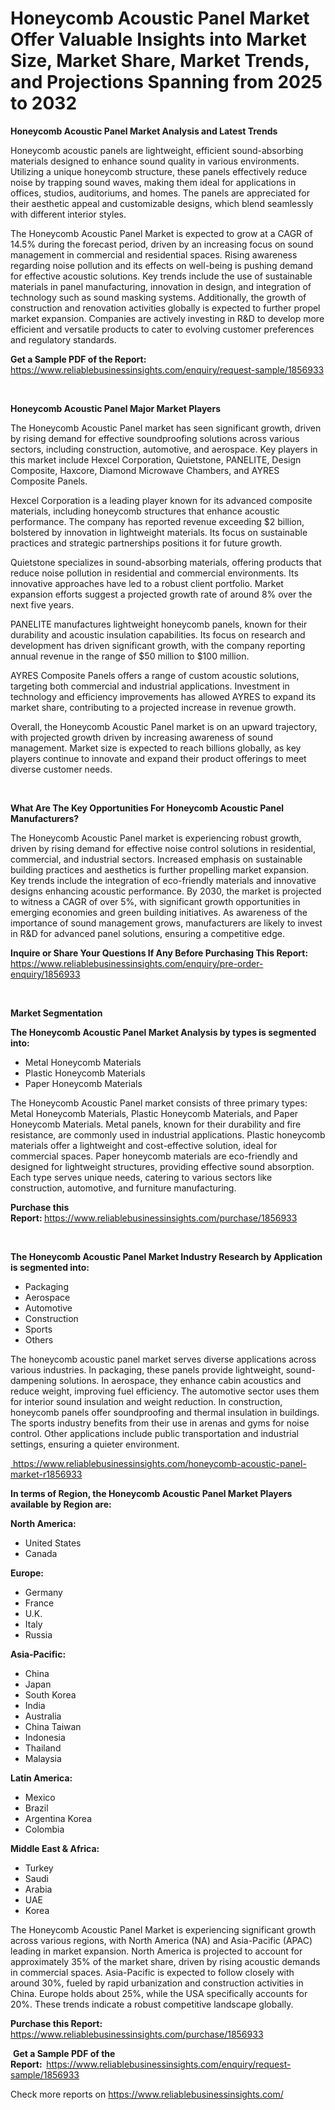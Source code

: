 <p><h1>Honeycomb Acoustic Panel Market Offer Valuable Insights into Market Size, Market Share, Market Trends, and Projections Spanning from 2025 to 2032</h1></p><p><strong>Honeycomb Acoustic Panel Market Analysis and Latest Trends</strong></p>
<p><p>Honeycomb acoustic panels are lightweight, efficient sound-absorbing materials designed to enhance sound quality in various environments. Utilizing a unique honeycomb structure, these panels effectively reduce noise by trapping sound waves, making them ideal for applications in offices, studios, auditoriums, and homes. The panels are appreciated for their aesthetic appeal and customizable designs, which blend seamlessly with different interior styles.</p><p>The Honeycomb Acoustic Panel Market is expected to grow at a CAGR of 14.5% during the forecast period, driven by an increasing focus on sound management in commercial and residential spaces. Rising awareness regarding noise pollution and its effects on well-being is pushing demand for effective acoustic solutions. Key trends include the use of sustainable materials in panel manufacturing, innovation in design, and integration of technology such as sound masking systems. Additionally, the growth of construction and renovation activities globally is expected to further propel market expansion. Companies are actively investing in R&D to develop more efficient and versatile products to cater to evolving customer preferences and regulatory standards.</p></p>
<p><strong>Get a Sample PDF of the Report:&nbsp;</strong> <a href="https://www.reliablebusinessinsights.com/enquiry/request-sample/1856933?utm_campaign=3043&utm_medium=2&utm_source=Github&utm_content=ia&utm_term=27032025&utm_id=honeycomb-acoustic-panel">https://www.reliablebusinessinsights.com/enquiry/request-sample/1856933</a></p>
<p>&nbsp;</p>
<p><strong>Honeycomb Acoustic Panel Major Market Players</strong></p>
<p><p>The Honeycomb Acoustic Panel market has seen significant growth, driven by rising demand for effective soundproofing solutions across various sectors, including construction, automotive, and aerospace. Key players in this market include Hexcel Corporation, Quietstone, PANELITE, Design Composite, Haxcore, Diamond Microwave Chambers, and AYRES Composite Panels.</p><p>Hexcel Corporation is a leading player known for its advanced composite materials, including honeycomb structures that enhance acoustic performance. The company has reported revenue exceeding $2 billion, bolstered by innovation in lightweight materials. Its focus on sustainable practices and strategic partnerships positions it for future growth.</p><p>Quietstone specializes in sound-absorbing materials, offering products that reduce noise pollution in residential and commercial environments. Its innovative approaches have led to a robust client portfolio. Market expansion efforts suggest a projected growth rate of around 8% over the next five years.</p><p>PANELITE manufactures lightweight honeycomb panels, known for their durability and acoustic insulation capabilities. Its focus on research and development has driven significant growth, with the company reporting annual revenue in the range of $50 million to $100 million.</p><p>AYRES Composite Panels offers a range of custom acoustic solutions, targeting both commercial and industrial applications. Investment in technology and efficiency improvements has allowed AYRES to expand its market share, contributing to a projected increase in revenue growth.</p><p>Overall, the Honeycomb Acoustic Panel market is on an upward trajectory, with projected growth driven by increasing awareness of sound management. Market size is expected to reach billions globally, as key players continue to innovate and expand their product offerings to meet diverse customer needs.</p></p>
<p>&nbsp;</p>
<p><strong>What Are The Key Opportunities For Honeycomb Acoustic Panel Manufacturers?</strong></p>
<p><p>The Honeycomb Acoustic Panel market is experiencing robust growth, driven by rising demand for effective noise control solutions in residential, commercial, and industrial sectors. Increased emphasis on sustainable building practices and aesthetics is further propelling market expansion. Key trends include the integration of eco-friendly materials and innovative designs enhancing acoustic performance. By 2030, the market is projected to witness a CAGR of over 5%, with significant growth opportunities in emerging economies and green building initiatives. As awareness of the importance of sound management grows, manufacturers are likely to invest in R&D for advanced panel solutions, ensuring a competitive edge.</p></p>
<p><strong>Inquire or Share Your Questions If Any Before Purchasing This Report:</strong> <a href="https://www.reliablebusinessinsights.com/enquiry/pre-order-enquiry/1856933?utm_campaign=3043&utm_medium=2&utm_source=Github&utm_content=ia&utm_term=27032025&utm_id=honeycomb-acoustic-panel">https://www.reliablebusinessinsights.com/enquiry/pre-order-enquiry/1856933</a></p>
<p>&nbsp;</p>
<p><strong>Market Segmentation</strong></p>
<p><strong>The Honeycomb Acoustic Panel Market Analysis by types is segmented into:</strong></p>
<p><ul><li>Metal Honeycomb Materials</li><li>Plastic Honeycomb Materials</li><li>Paper Honeycomb Materials</li></ul></p>
<p><p>The Honeycomb Acoustic Panel market consists of three primary types: Metal Honeycomb Materials, Plastic Honeycomb Materials, and Paper Honeycomb Materials. Metal panels, known for their durability and fire resistance, are commonly used in industrial applications. Plastic honeycomb materials offer a lightweight and cost-effective solution, ideal for commercial spaces. Paper honeycomb materials are eco-friendly and designed for lightweight structures, providing effective sound absorption. Each type serves unique needs, catering to various sectors like construction, automotive, and furniture manufacturing.</p></p>
<p><strong>Purchase this Report:&nbsp;</strong><a href="https://www.reliablebusinessinsights.com/purchase/1856933?utm_campaign=3043&utm_medium=2&utm_source=Github&utm_content=ia&utm_term=27032025&utm_id=honeycomb-acoustic-panel">https://www.reliablebusinessinsights.com/purchase/1856933</a></p>
<p>&nbsp;</p>
<p><strong>The Honeycomb Acoustic Panel Market Industry Research by Application is segmented into:</strong></p>
<p><ul><li>Packaging</li><li>Aerospace</li><li>Automotive</li><li>Construction</li><li>Sports</li><li>Others</li></ul></p>
<p><p>The honeycomb acoustic panel market serves diverse applications across various industries. In packaging, these panels provide lightweight, sound-dampening solutions. In aerospace, they enhance cabin acoustics and reduce weight, improving fuel efficiency. The automotive sector uses them for interior sound insulation and weight reduction. In construction, honeycomb panels offer soundproofing and thermal insulation in buildings. The sports industry benefits from their use in arenas and gyms for noise control. Other applications include public transportation and industrial settings, ensuring a quieter environment.</p></p>
<p><a href="https://www.reliablebusinessinsights.com/honeycomb-acoustic-panel-market-r1856933?utm_campaign=3043&utm_medium=2&utm_source=Github&utm_content=ia&utm_term=27032025&utm_id=honeycomb-acoustic-panel">&nbsp;https://www.reliablebusinessinsights.com/honeycomb-acoustic-panel-market-r1856933</a></p>
<p><strong>In terms of Region, the Honeycomb Acoustic Panel Market Players available by Region are:</strong></p>
<p>
    <p> <strong> North America: </strong>
        <ul>
            <li>United States</li>
            <li>Canada</li>
        </ul>
        </p> 
    <p> <strong> Europe: </strong>
        <ul>
            <li>Germany</li>
            <li>France</li>
            <li>U.K.</li>
            <li>Italy</li>
            <li>Russia</li>
        </ul>
        </p> 
    <p> <strong> Asia-Pacific: </strong>
        <ul>
            <li>China</li>
            <li>Japan</li>
            <li>South Korea</li>
            <li>India</li>
            <li>Australia</li>
            <li>China Taiwan</li>
            <li>Indonesia</li>
            <li>Thailand</li>
            <li>Malaysia</li>
        </ul>
        </p> 
    <p> <strong> Latin America: </strong>
        <ul>
            <li>Mexico</li>
            <li>Brazil</li>
            <li>Argentina Korea</li>
            <li>Colombia</li>
        </ul>
        </p> 
    <p> <strong> Middle East & Africa: </strong>
        <ul>
            <li>Turkey</li>
            <li>Saudi</li>
            <li>Arabia</li>
            <li>UAE</li>
            <li>Korea</li>
        </ul>
    </p>
    </p>
<p><p>The Honeycomb Acoustic Panel Market is experiencing significant growth across various regions, with North America (NA) and Asia-Pacific (APAC) leading in market expansion. North America is projected to account for approximately 35% of the market share, driven by rising acoustic demands in commercial spaces. Asia-Pacific is expected to follow closely with around 30%, fueled by rapid urbanization and construction activities in China. Europe holds about 25%, while the USA specifically accounts for 20%. These trends indicate a robust competitive landscape globally.</p></p>
<p><strong>Purchase this Report: </strong><a href="https://www.reliablebusinessinsights.com/purchase/1856933?utm_campaign=3043&utm_medium=2&utm_source=Github&utm_content=ia&utm_term=27032025&utm_id=honeycomb-acoustic-panel">https://www.reliablebusinessinsights.com/purchase/1856933</a></p>
<p>&nbsp;<strong>Get a Sample PDF of the Report:&nbsp;&nbsp;</strong><a href="https://www.reliablebusinessinsights.com/enquiry/request-sample/1856933?utm_campaign=3043&utm_medium=2&utm_source=Github&utm_content=ia&utm_term=27032025&utm_id=honeycomb-acoustic-panel">https://www.reliablebusinessinsights.com/enquiry/request-sample/1856933</a></p>
<p><strong></strong></p>
<p>Check more reports on <a href="https://www.reliablebusinessinsights.com/?utm_campaign=3043&utm_medium=2&utm_source=Github&utm_content=ia&utm_term=27032025&utm_id=honeycomb-acoustic-panel">https://www.reliablebusinessinsights.com/</a></p>